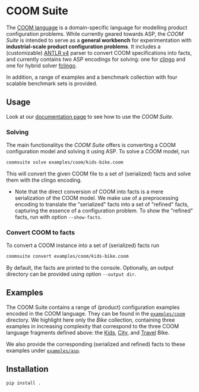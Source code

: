 # COOM Suite

The [COOM language](https://www.coom-lang.org/) is a domain-specific language
for modelling product configuration problems. While currently geared towards
ASP, the *COOM Suite* is intended to serve as a **general workbench** for
experimentation with **industrial-scale product configuration problems**. It
includes a (customizable) [ANTLR v4](https://www.antlr.org/) parser to convert
COOM specifications into facts, and currently contains two ASP encodings for
solving: one for [clingo](https://potassco.org/clingo) and one for hybrid
solver [fclingo](https://github.com/potassco/fclingo).

In addition, a range of examples and a benchmark collection with four scalable
benchmark sets is provided.

## Usage

Look at our [documentation page](https://potassco.org/coom-suite) to see how to
use the *COOM Suite*.

### Solving

The main functionalitys the *COOM Suite* offers is converting a COOM
configuration model and solving it using ASP. To solve a COOM model, run

```bash
coomsuite solve examples/coom/kids-bike.coom
```

This will convert the given COOM file to a set of (serialized) facts and solve
them with the clingo encoding.

- Note that the direct conversion of COOM into facts is a mere serialization of
  the COOM model. We make use of a preprocessing encoding to translate the
  "serialized" facts into a set of "refined" facts, capturing the essence of a
  configuration problem. To show the "refined" facts, run with option
  `--show-facts`.

### Convert COOM to facts

To convert a COOM instance into a set of (serialized) facts run

```bash
coomsuite convert examples/coom/kids-bike.coom
```

By default, the facts are printed to the console. Optionally, an output
directory can be provided using option `--output dir`.

## Examples

The COOM Suite contains a range of (product) configuration examples encoded in
the COOM language. They can be found in the [`examples/coom`](examples/coom)
directory. We highlight here only the *Bike* collection, containing three
examples in increasing complexity that correspond to the three COOM language
fragments defined above: the [Kids](examples/coom/kids-bike.coom),
[City](examples/coom/city-bike.coom), and
[Travel](examples/coom/travel-bike.coom) Bike.

We also provide the corresponding (serialized and refined) facts to these
examples under [`examples/asp`](examples/asp).

<!-- ## Documentation

To generate the documentation, run

```bash
nox -s doc -- serve
```

Instructions to install and use `nox` can be found in
[DEVELOPMENT.md](./DEVELOPMENT.md) -->

## Installation

```bash
pip install .
```

<!-- For instructions on how to install from source or `pip` see our [documentation page](https://potassco.org/coom-suite). -->
